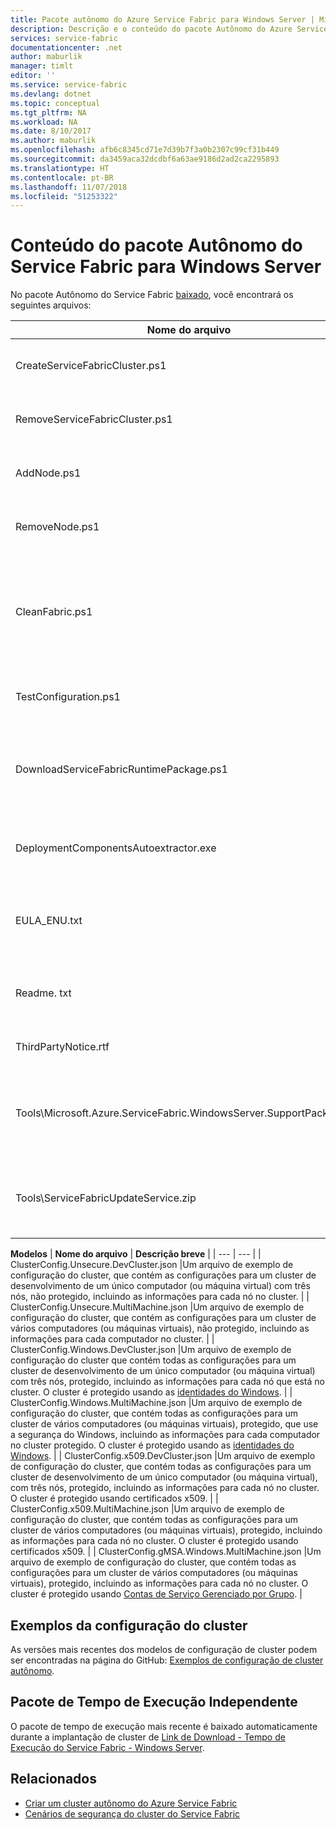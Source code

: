 ```yaml
---
title: Pacote autônomo do Azure Service Fabric para Windows Server | Microsoft Docs
description: Descrição e o conteúdo do pacote Autônomo do Azure Service Fabric para Windows Server.
services: service-fabric
documentationcenter: .net
author: maburlik
manager: timlt
editor: ''
ms.service: service-fabric
ms.devlang: dotnet
ms.topic: conceptual
ms.tgt_pltfrm: NA
ms.workload: NA
ms.date: 8/10/2017
ms.author: maburlik
ms.openlocfilehash: afb6c8345cd71e7d39b7f3a0b2307c99cf31b449
ms.sourcegitcommit: da3459aca32dcdbf6a63ae9186d2ad2ca2295893
ms.translationtype: HT
ms.contentlocale: pt-BR
ms.lasthandoff: 11/07/2018
ms.locfileid: "51253322"
---
```

# <a name="contents-of-service-fabric-standalone-package-for-windows-server"></a>Conteúdo do pacote Autônomo do Service Fabric para Windows Server
No pacote Autônomo do Service Fabric [baixado](https://go.microsoft.com/fwlink/?LinkId=730690), você encontrará os seguintes arquivos:

| **Nome do arquivo** | **Descrição breve** |
| --- | --- |
| CreateServiceFabricCluster.ps1 |Um script do PowerShell que cria o cluster usando as configurações em ClusterConfig.json. |
| RemoveServiceFabricCluster.ps1 |Um script do PowerShell que remove um cluster usando as configurações em ClusterConfig.json. |
| AddNode.ps1 |Um script do PowerShell para adicionar um nó a um cluster implantado existente na máquina atual. |
| RemoveNode.ps1 |Um script do PowerShell para remover um nó de um cluster implantado existente da máquina atual. |
| CleanFabric.ps1 |Um script do PowerShell para limpeza de uma instalação autônoma do Service Fabric do computador atual. As instalações anteriores do MSI devem ser removidas usando seus próprios desinstaladores associados. |
| TestConfiguration.ps1 |Um script do PowerShell para analisar a infraestrutura conforme especificado no Cluster.json. |
| DownloadServiceFabricRuntimePackage.ps1 |Um script do PowerShell usado para baixar o pacote mais recente do tempo de execução fora de banda, para cenários nos quais a máquina de implantação não está conectada à internet. |
| DeploymentComponentsAutoextractor.exe |Arquivo compactado de extração automática que contém os componentes de implantação usados pelos scripts do pacote autônomo. |
| EULA_ENU.txt |Os termos de licença para uso do pacote autônomo do Windows Server do Microsoft Azure Service Fabric. Você pode [baixar uma cópia do EULA](https://go.microsoft.com/fwlink/?LinkID=733084) agora. |
| Readme. txt |Um link para as notas de versão e instruções básicas de instalação. É um subconjunto das instruções neste documento. |
| ThirdPartyNotice.rtf |Aviso de software de terceiros que está no pacote. |
| Tools\Microsoft.Azure.ServiceFabric.WindowsServer.SupportPackage.zip |StandaloneLogCollector.exe, que é executado sob demanda para coletar e carregar os logs de rastreamento para a Microsoft para fins de suporte. |
| Tools\ServiceFabricUpdateService.zip |Uma ferramenta usada para habilitar a atualização automática de código para clusters que não têm acesso à Internet. Encontre mais detalhes [aqui](service-fabric-cluster-upgrade-windows-server.md)|

**Modelos** 
| **Nome do arquivo** | **Descrição breve** |
| --- | --- |
| ClusterConfig.Unsecure.DevCluster.json |Um arquivo de exemplo de configuração do cluster, que contém as configurações para um cluster de desenvolvimento de um único computador (ou máquina virtual) com três nós, não protegido, incluindo as informações para cada nó no cluster. |
| ClusterConfig.Unsecure.MultiMachine.json |Um arquivo de exemplo de configuração do cluster, que contém as configurações para um cluster de vários computadores (ou máquinas virtuais), não protegido, incluindo as informações para cada computador no cluster. |
| ClusterConfig.Windows.DevCluster.json |Um arquivo de exemplo de configuração do cluster que contém todas as configurações para um cluster de desenvolvimento de um único computador (ou máquina virtual) com três nós, protegido, incluindo as informações para cada nó que está no cluster. O cluster é protegido usando as [identidades do Windows](https://msdn.microsoft.com/library/ff649396.aspx). |
| ClusterConfig.Windows.MultiMachine.json |Um arquivo de exemplo de configuração do cluster, que contém todas as configurações para um cluster de vários computadores (ou máquinas virtuais), protegido, que use a segurança do Windows, incluindo as informações para cada computador no cluster protegido. O cluster é protegido usando as [identidades do Windows](https://msdn.microsoft.com/library/ff649396.aspx). |
| ClusterConfig.x509.DevCluster.json |Um arquivo de exemplo de configuração do cluster, que contém todas as configurações para um cluster de desenvolvimento de um único computador (ou máquina virtual), com três nós, protegido, incluindo as informações para cada nó no cluster. O cluster é protegido usando certificados x509. |
| ClusterConfig.x509.MultiMachine.json |Um arquivo de exemplo de configuração do cluster, que contém todas as configurações para um cluster de vários computadores (ou máquinas virtuais), protegido, incluindo as informações para cada nó no cluster. O cluster é protegido usando certificados x509. |
| ClusterConfig.gMSA.Windows.MultiMachine.json |Um arquivo de exemplo de configuração do cluster, que contém todas as configurações para um cluster de vários computadores (ou máquinas virtuais), protegido, incluindo as informações para cada nó no cluster. O cluster é protegido usando [Contas de Serviço Gerenciado por Grupo](https://technet.microsoft.com/library/jj128431(v=ws.11).aspx). |

## <a name="cluster-configuration-samples"></a>Exemplos da configuração do cluster
As versões mais recentes dos modelos de configuração de cluster podem ser encontradas na página do GitHub: [Exemplos de configuração de cluster autônomo](https://github.com/Azure-Samples/service-fabric-dotnet-standalone-cluster-configuration/tree/master/Samples).

## <a name="independent-runtime-package"></a>Pacote de Tempo de Execução Independente
O pacote de tempo de execução mais recente é baixado automaticamente durante a implantação de cluster de [Link de Download - Tempo de Execução do Service Fabric - Windows Server](https://go.microsoft.com/fwlink/?linkid=839354).

## <a name="related"></a>Relacionados
* [Criar um cluster autônomo do Azure Service Fabric](service-fabric-cluster-creation-for-windows-server.md)
* [Cenários de segurança do cluster do Service Fabric](service-fabric-windows-cluster-windows-security.md)
